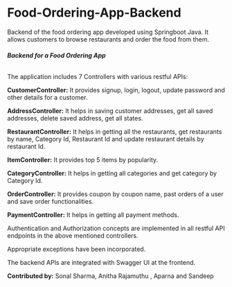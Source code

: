 # Food-Ordering-App-Backend
Backend of the food ordering app developed using Springboot Java. It allows customers to browse restaurants and order the food from them.
###### **Backend for a Food Ordering App** 

The application includes 7 Controllers with various restful APIs:

**CustomerController:** It provides signup, login, logout, update password and other details
for a customer.

**AddressController:** It helps in saving customer addresses, get all saved addresses,
delete saved address, get all states.

**RestaurantController:** It helps in getting all the restaurants, get restaurants by name, 
Category Id, Restaurant Id and update restaurant details by restaurant Id.

**ItemController:** It provides top 5 items by popularity.

**CategoryController:** It helps in getting all categories and get category by Category Id.

**OrderController:** It provides coupon by coupon name, past orders of a user 
and save order functionalities.

**PaymentController:** It helps in getting all payment methods.

Authentication and Authorization concepts are implemented in all
restful API endpoints in the above mentioned controllers.

Appropriate exceptions have been incorporated.

The backend APIs are integrated with Swagger UI at the frontend.

**Contributed by:** Sonal Sharma, Anitha Rajamuthu , Aparna and Sandeep

